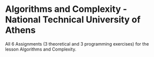 # Algorithms and Complexity - National Technical University of Athens
All 6 Assignments (3 theoretical and 3 programming exercises) for the lesson Algorithms and Complexity.
